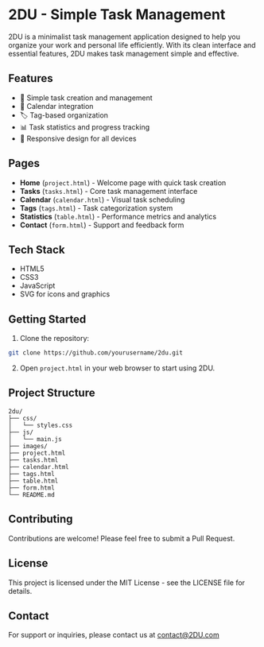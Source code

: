 # 2DU - Simple Task Management

2DU is a minimalist task management application designed to help you organize your work and personal life efficiently. With its clean interface and essential features, 2DU makes task management simple and effective.

## Features

- 🎯 Simple task creation and management
- 📅 Calendar integration
- 🏷️ Tag-based organization
- 📊 Task statistics and progress tracking
- 📱 Responsive design for all devices

## Pages

- **Home** (`project.html`) - Welcome page with quick task creation
- **Tasks** (`tasks.html`) - Core task management interface
- **Calendar** (`calendar.html`) - Visual task scheduling
- **Tags** (`tags.html`) - Task categorization system
- **Statistics** (`table.html`) - Performance metrics and analytics
- **Contact** (`form.html`) - Support and feedback form

## Tech Stack

- HTML5
- CSS3
- JavaScript
- SVG for icons and graphics

## Getting Started

1. Clone the repository:
```bash
git clone https://github.com/yourusername/2du.git
```

2. Open `project.html` in your web browser to start using 2DU.

## Project Structure

```
2du/
├── css/
│   └── styles.css
├── js/
│   └── main.js
├── images/
├── project.html
├── tasks.html
├── calendar.html
├── tags.html
├── table.html
├── form.html
└── README.md
```

## Contributing

Contributions are welcome! Please feel free to submit a Pull Request.

## License

This project is licensed under the MIT License - see the LICENSE file for details.

## Contact

For support or inquiries, please contact us at contact@2DU.com 